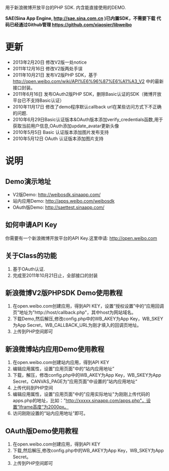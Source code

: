 用于新浪微博开放平台的PHP SDK. 内含能直接使用的DEMO.

**SAE(Sina App Engine, http://sae.sina.com.cn )已内置SDK，不需要下载**
**代码已经通过Github管理 https://github.com/xiaosier/libweibo**

# 更新 #
  * 2013年2月20日 修改V2版一处notice
  * 2011年12月16日 修改V2版两处手误
  * 2011年10月21日 发布V2版PHP SDK，基于 http://open.weibo.com/wiki/API%E6%96%87%E6%A1%A3_V2 中的最新接口封装。
  * 2011年6月16日 发布OAuth2版PHP SDK，删除Basic认证的SDK（微博开放平台已不支持Basic认证）
  * 2010年11月17日 修改了demo程序默认callback url在某些访问方式下不正确的问题.
  * 2010年6月29日Basic认证版本&OAuth版本添加verify\_credentials函数,用于获取当前用户信息,OAuth添加update\_avatar更新头像
  * 2010年5月5日 Basic 认证版本添加图片发布支持
  * 2010年5月12日 OAuth 认证版本添加图片支持

# 说明 #

## Demo演示地址 ##
  * V2版Demo: http://weibosdk.sinaapp.com/
  * 站内应用Demo: http://apps.weibo.com/weibosdk
  * OAuth版Demo: http://saettest.sinaapp.com/

## 如何申请API Key ##
你需要有一个新浪微博开放平台的API Key.这里申请: http://open.weibo.com

## 关于Class的功能 ##

  1. 基于OAuth认证.
  1. 完成至2011年10月21日止，全部接口的封装

## 新浪微博V2版PHPSDK Demo使用教程 ##

  1. 在open.weibo.com创建应用，得到API KEY，设置“授权设置”中的“应用回调页”地址为"http://host/callback.php"，其中host为网站域名。
  1. 下载Demo,然后解压,修改config.php中的WB\_AKEY为App Key，WB\_SKEY为App Secret，WB\_CALLBACK\_URL为刚才填入的回调页地址。
  1. 上传到PHP空间即可

## 新浪微博站内应用Demo使用教程 ##

  1. 在open.weibo.com创建站内应用，得到API KEY
  1. 编辑应用属性，设置"应用页面"中的“站内应用地址”
  1. 下载，解压，修改config.php中的WB\_AKEY为App Key，WB\_SKEY为App Secret，CANVAS\_PAGE为“应用页面”中设置的”站内应用地址“
  1. 上传代码到PHP空间
  1. 编辑应用属性，设置"应用页面"中的"应用实际地址"为刚刚上传代码的apps.php的地址，比如："http://xxxxx.sinaapp.com/apps.php"，设置“Iframe高度“为2000px。
  1. 访问刚刚设置的“站内应用地址”即可。

## OAuth版Demo使用教程 ##

  1. 在open.weibo.com创建应用，得到API KEY
  1. 下载,然后解压,修改config.php中的WB\_AKEY为App Key，WB\_SKEY为App Secret。
  1. 上传到PHP空间即可